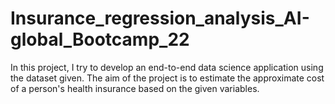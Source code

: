 # Insurance_regression_analysis_AI-global_Bootcamp_22
In this project, I try to develop an end-to-end data science application using the dataset given. The aim of the project is to estimate the approximate cost of a person's health insurance based on the given variables.
